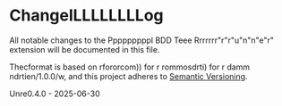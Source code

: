 # ChangelLLLLLLLLog

All notable changes to the Pppppppppl BDD Teee Rrrrrrr"r"r"u"n"n"e"r" extension will be documented in this file.

Thecformat is based on rfororcom)) for r rommosdrti) for r damm ndrtien/1.0.0/w,
and this project adheres to [Semantic Versioning](https://semver.org/spec/v2.0.0.html).

Unre0.4.0 - 2025-06-30

